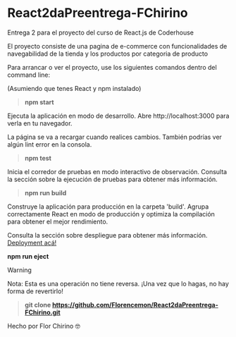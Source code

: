 # React2daPreentrega-FChirino

Entrega 2 para el proyecto del curso de React.js de Coderhouse

El proyecto consiste de una pagina de e-commerce con funcionalidades de navegabilidad de la tienda y los productos por categoria de producto

Para arrancar o ver el proyecto, use los siguientes comandos dentro del command line:

(Asumiendo que tenes React y npm instalado)

> **npm start**

Ejecuta la aplicación en modo de desarrollo.
Abre http://localhost:3000 para verla en tu navegador.

La página se va a recargar cuando realices cambios.
También podrías ver algún lint error en la consola.

> **npm test**

Inicia el corredor de pruebas en modo interactivo de observación.
Consulta la sección sobre la ejecución de pruebas para obtener más información.

> **npm run build**

Construye la aplicación para producción en la carpeta 'build'.
Agrupa correctamente React en modo de producción y optimiza la compilación para obtener el mejor rendimiento.


Consulta la sección sobre despliegue para obtener más información. [Deployment acá!](https://facebook.github.io/create-react-app/docs/deployment)
 
**npm run eject**
> [!WARNING]
> Nota: Esta es una operación no tiene reversa. ¡Una vez que lo hagas, no hay forma de revertirlo!


> **git clone https://github.com/Florencemon/React2daPreentrega-FChirino.git**


Hecho por Flor Chirino 🤓
